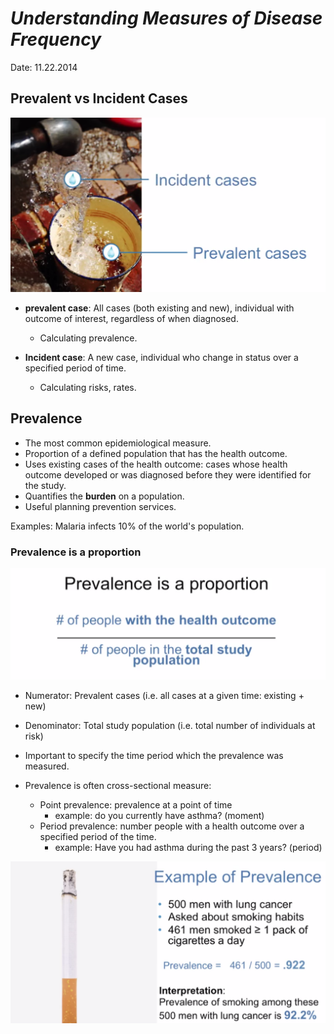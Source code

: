 # *Understanding Measures of Disease Frequency*

Date: 11.22.2014


## Prevalent vs Incident Cases

![prev](misc/prev.png)

* **prevalent case**: All cases (both existing and new), individual with outcome of interest, regardless of when diagnosed.
    * Calculating prevalence.

* **Incident case**: A new case, individual who change in status over a specified period of time.
    * Calculating risks, rates.


## Prevalence

* The most common epidemiological measure.
* Proportion of a defined population that has the health outcome.
* Uses existing cases of the health outcome: cases whose health outcome developed or was diagnosed before they were identified for the study.
* Quantifies the **burden** on a population.
* Useful planning prevention services.

Examples: Malaria infects 10% of the world's population.

### Prevalence is a proportion

![eq](misc/eq.png)

* Numerator: Prevalent cases (i.e. all cases at a given time: existing + new)
* Denominator: Total study population (i.e. total number of individuals at risk)

* Important to specify the time period which the prevalence was measured.

* Prevalence is often cross-sectional measure:
    * Point prevalence: prevalence at a point of time
        * example: do you currently have asthma? (moment)
    * Period prevalence: number people with a health outcome over a specified period of the time.
        * example: Have you had asthma during the past 3 years? (period)


![cig](misc/cig.png)


